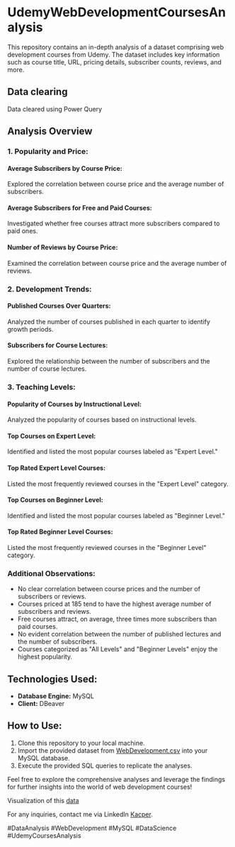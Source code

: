 # UdemyWebDevelopmentCoursesAnalysis

This repository contains an in-depth analysis of a dataset comprising web development courses from Udemy. The dataset includes key information such as course title, URL, pricing details, subscriber counts, reviews, and more.

## Data clearing

Data cleared using Power Query

## Analysis Overview

### 1. Popularity and Price:

#### Average Subscribers by Course Price:

Explored the correlation between course price and the average number of subscribers.

#### Average Subscribers for Free and Paid Courses:

Investigated whether free courses attract more subscribers compared to paid ones.

#### Number of Reviews by Course Price:

Examined the correlation between course price and the average number of reviews.

### 2. Development Trends:

#### Published Courses Over Quarters:

Analyzed the number of courses published in each quarter to identify growth periods.

#### Subscribers for Course Lectures:

Explored the relationship between the number of subscribers and the number of course lectures.

### 3. Teaching Levels:

#### Popularity of Courses by Instructional Level:

Analyzed the popularity of courses based on instructional levels.

#### Top Courses on Expert Level:

Identified and listed the most popular courses labeled as "Expert Level."

#### Top Rated Expert Level Courses:

Listed the most frequently reviewed courses in the "Expert Level" category.

#### Top Courses on Beginner Level:

Identified and listed the most popular courses labeled as "Beginner Level."

#### Top Rated Beginner Level Courses:

Listed the most frequently reviewed courses in the "Beginner Level" category.


### Additional Observations:

- No clear correlation between course prices and the number of subscribers or reviews.
- Courses priced at 185 tend to have the highest average number of subscribers and reviews.
- Free courses attract, on average, three times more subscribers than paid courses.
- No evident correlation between the number of published lectures and the number of subscribers.
- Courses categorized as "All Levels" and "Beginner Levels" enjoy the highest popularity.

## Technologies Used:

- **Database Engine:** MySQL
- **Client:** DBeaver

## How to Use:

1. Clone this repository to your local machine.
2. Import the provided dataset from [WebDevelopment.csv](https://data.world/chasewillden/web-development-courses-from-udemy/workspace/file?filename=WebDevelopment.csv) into your MySQL database.
3. Execute the provided SQL queries to replicate the analyses.

Feel free to explore the comprehensive analyses and leverage the findings for further insights into the world of web development courses!

Visualization of this [data](https://www.novypro.com/project/udemywebdevcoursesdata)

For any inquiries, contact me via LinkedIn [Kacper](https://www.linkedin.com/in/kacper-grabarczyk-627b1519a/).

#DataAnalysis #WebDevelopment #MySQL #DataScience #UdemyCoursesAnalysis
